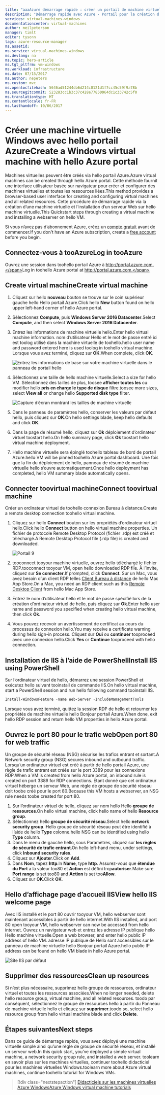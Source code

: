 ```yaml
---
title: "aaaAzure démarrage rapide : créer un portail de machine virtuelle Windows | Documents Microsoft"
description: "Démarrage rapide avec Azure - Portail pour la création d’une machine virtuelle Windows"
services: virtual-machines-windows
documentationcenter: virtual-machines
author: neilpeterson
manager: timlt
editor: tysonn
tags: azure-resource-manager
ms.assetid: 
ms.service: virtual-machines-windows
ms.devlang: na
ms.topic: hero-article
ms.tgt_pltfrm: vm-windows
ms.workload: infrastructure
ms.date: 07/15/2017
ms.author: nepeters
ms.custom: mvc
ms.openlocfilehash: 5646ad51244db6d214c0121d1f7cc45c59f9a78b
ms.sourcegitcommit: 523283cc1b3c37c428e77850964dc1c33742c5f0
ms.translationtype: MT
ms.contentlocale: fr-FR
ms.lasthandoff: 10/06/2017
---
```

# <a name="create-a-windows-virtual-machine-with-hello-azure-portal"></a><span data-ttu-id="68b4f-103">Créer une machine virtuelle Windows avec hello portail Azure</span><span class="sxs-lookup"><span data-stu-id="68b4f-103">Create a Windows virtual machine with hello Azure portal</span></span>

<span data-ttu-id="68b4f-104">Machines virtuelles peuvent être créés via hello portail Azure.</span><span class="sxs-lookup"><span data-stu-id="68b4f-104">Azure virtual machines can be created through hello Azure portal.</span></span> <span data-ttu-id="68b4f-105">Cette méthode fournit une interface utilisateur basée sur navigateur pour créer et configurer des machines virtuelles et toutes les ressources liées.</span><span class="sxs-lookup"><span data-stu-id="68b4f-105">This method provides a browser-based user interface for creating and configuring virtual machines and all related resources.</span></span> <span data-ttu-id="68b4f-106">Cette procédure de démarrage rapide via la création d’une machine virtuelle et l’installation d’un serveur Web sur hello machine virtuelle.</span><span class="sxs-lookup"><span data-stu-id="68b4f-106">This Quickstart steps through creating a virtual machine and installing a webserver on hello VM.</span></span>

<span data-ttu-id="68b4f-107">Si vous n’avez pas d’abonnement Azure, créez un [compte gratuit](https://azure.microsoft.com/free/?WT.mc_id=A261C142F) avant de commencer.</span><span class="sxs-lookup"><span data-stu-id="68b4f-107">If you don't have an Azure subscription, create a [free account](https://azure.microsoft.com/free/?WT.mc_id=A261C142F) before you begin.</span></span>

## <a name="log-in-tooazure"></a><span data-ttu-id="68b4f-108">Connectez-vous à tooAzure</span><span class="sxs-lookup"><span data-stu-id="68b4f-108">Log in tooAzure</span></span>

<span data-ttu-id="68b4f-109">Ouvrez une session dans toohello portail Azure à http://portal.azure.com.</span><span class="sxs-lookup"><span data-stu-id="68b4f-109">Log in toohello Azure portal at http://portal.azure.com.</span></span>

## <a name="create-virtual-machine"></a><span data-ttu-id="68b4f-110">Create virtual machine</span><span class="sxs-lookup"><span data-stu-id="68b4f-110">Create virtual machine</span></span>

1. <span data-ttu-id="68b4f-111">Cliquez sur hello **nouveau** bouton se trouve sur le coin supérieur gauche hello Hello portail Azure.</span><span class="sxs-lookup"><span data-stu-id="68b4f-111">Click hello **New** button found on hello upper left-hand corner of hello Azure portal.</span></span>

2. <span data-ttu-id="68b4f-112">Sélectionnez **Compute**, puis **Windows Server 2016 Datacenter**.</span><span class="sxs-lookup"><span data-stu-id="68b4f-112">Select **Compute**, and then select **Windows Server 2016 Datacenter**.</span></span> 

3. <span data-ttu-id="68b4f-113">Entrez les informations de machine virtuelle hello.</span><span class="sxs-lookup"><span data-stu-id="68b4f-113">Enter hello virtual machine information.</span></span> <span data-ttu-id="68b4f-114">nom d’utilisateur Hello et le mot de passe entré ici est toolog utilisé dans la machine virtuelle de toohello.</span><span class="sxs-lookup"><span data-stu-id="68b4f-114">hello user name and password entered here is used toolog in toohello virtual machine.</span></span> <span data-ttu-id="68b4f-115">Lorsque vous avez terminé, cliquez sur **OK**.</span><span class="sxs-lookup"><span data-stu-id="68b4f-115">When complete, click **OK**.</span></span>

    ![Entrez les informations de base sur votre machine virtuelle dans le panneau de portail hello](./media/quick-create-portal/create-windows-vm-portal-basic-blade.png)  

4. <span data-ttu-id="68b4f-117">Sélectionnez une taille de hello machine virtuelle.</span><span class="sxs-lookup"><span data-stu-id="68b4f-117">Select a size for hello VM.</span></span> <span data-ttu-id="68b4f-118">Sélectionnez des tailles de plus, toosee **afficher toutes les** ou modifier hello **pris en charge le type de disque** filtre.</span><span class="sxs-lookup"><span data-stu-id="68b4f-118">toosee more sizes, select **View all** or change hello **Supported disk type** filter.</span></span> 

    ![Capture d’écran montrant les tailles de machine virtuelle](./media/quick-create-portal/create-windows-vm-portal-sizes.png)  

5. <span data-ttu-id="68b4f-120">Dans le panneau de paramètres hello, conserver les valeurs par défaut hello, puis cliquez sur **OK**.</span><span class="sxs-lookup"><span data-stu-id="68b4f-120">On hello settings blade, keep hello defaults and click **OK**.</span></span>

6. <span data-ttu-id="68b4f-121">Dans la page de résumé hello, cliquez sur **Ok** déploiement d’ordinateur virtuel toostart hello.</span><span class="sxs-lookup"><span data-stu-id="68b4f-121">On hello summary page, click **Ok** toostart hello virtual machine deployment.</span></span>

7. <span data-ttu-id="68b4f-122">Hello machine virtuelle sera épinglé toohello tableau de bord de portail Azure.</span><span class="sxs-lookup"><span data-stu-id="68b4f-122">hello VM will be pinned toohello Azure portal dashboard.</span></span> <span data-ttu-id="68b4f-123">Une fois que la fin du déploiement de hello, panneau de résumé de machine virtuelle hello s’ouvre automatiquement.</span><span class="sxs-lookup"><span data-stu-id="68b4f-123">Once hello deployment has completed, hello VM summary blade automatically opens.</span></span>


## <a name="connect-toovirtual-machine"></a><span data-ttu-id="68b4f-124">Connecter toovirtual machine</span><span class="sxs-lookup"><span data-stu-id="68b4f-124">Connect toovirtual machine</span></span>

<span data-ttu-id="68b4f-125">Créer un ordinateur virtuel de toohello connexion Bureau à distance.</span><span class="sxs-lookup"><span data-stu-id="68b4f-125">Create a remote desktop connection toohello virtual machine.</span></span>

1. <span data-ttu-id="68b4f-126">Cliquez sur hello **Connect** bouton sur les propriétés d’ordinateur virtuel hello.</span><span class="sxs-lookup"><span data-stu-id="68b4f-126">Click hello **Connect** button on hello virtual machine properties.</span></span> <span data-ttu-id="68b4f-127">Un fichier de protocole Remote Desktop Protocol (fichier .rdp) est créé et téléchargé.</span><span class="sxs-lookup"><span data-stu-id="68b4f-127">A Remote Desktop Protocol file (.rdp file) is created and downloaded.</span></span>

    ![Portail 9](./media/quick-create-portal/quick-create-portal/portal-quick-start-9.png) 

2. <span data-ttu-id="68b4f-129">tooconnect tooyour machine virtuelle, ouvrez hello téléchargé le fichier RDP.</span><span class="sxs-lookup"><span data-stu-id="68b4f-129">tooconnect tooyour VM, open hello downloaded RDP file.</span></span> <span data-ttu-id="68b4f-130">À l’invite, cliquez sur **Se connecter**.</span><span class="sxs-lookup"><span data-stu-id="68b4f-130">If prompted, click **Connect**.</span></span> <span data-ttu-id="68b4f-131">Sur un Mac, vous avez besoin d’un client RDP telles [Client Bureau à distance](https://itunes.apple.com/us/app/microsoft-remote-desktop/id715768417?mt=12) de hello Mac App Store.</span><span class="sxs-lookup"><span data-stu-id="68b4f-131">On a Mac, you need an RDP client such as this [Remote Desktop Client](https://itunes.apple.com/us/app/microsoft-remote-desktop/id715768417?mt=12) from hello Mac App Store.</span></span>

3. <span data-ttu-id="68b4f-132">Entrez le nom d’utilisateur hello et le mot de passe spécifié lors de la création d’ordinateur virtuel de hello, puis cliquez sur **Ok**.</span><span class="sxs-lookup"><span data-stu-id="68b4f-132">Enter hello user name and password you specified when creating hello virtual machine, then click **Ok**.</span></span>

4. <span data-ttu-id="68b4f-133">Vous pouvez recevoir un avertissement de certificat au cours du processus de connexion hello.</span><span class="sxs-lookup"><span data-stu-id="68b4f-133">You may receive a certificate warning during hello sign-in process.</span></span> <span data-ttu-id="68b4f-134">Cliquez sur **Oui** ou **continuer** tooproceed avec une connexion hello.</span><span class="sxs-lookup"><span data-stu-id="68b4f-134">Click **Yes** or **Continue** tooproceed with hello connection.</span></span>


## <a name="install-iis-using-powershell"></a><span data-ttu-id="68b4f-135">Installation de IIS à l’aide de PowerShell</span><span class="sxs-lookup"><span data-stu-id="68b4f-135">Install IIS using PowerShell</span></span>

<span data-ttu-id="68b4f-136">Sur l’ordinateur virtuel de hello, démarrez une session PowerShell et exécutez hello suivant tooinstall de commande IIS.</span><span class="sxs-lookup"><span data-stu-id="68b4f-136">On hello virtual machine, start a PowerShell session and run hello following command tooinstall IIS.</span></span>

```powershell
Install-WindowsFeature -name Web-Server -IncludeManagementTools
```

<span data-ttu-id="68b4f-137">Lorsque vous avez terminé, quittez la session RDP de hello et retourner les propriétés de machine virtuelle hello Bonjour portail Azure.</span><span class="sxs-lookup"><span data-stu-id="68b4f-137">When done, exit hello RDP session and return hello VM properties in hello Azure portal.</span></span>

## <a name="open-port-80-for-web-traffic"></a><span data-ttu-id="68b4f-138">Ouvrez le port 80 pour le trafic web</span><span class="sxs-lookup"><span data-stu-id="68b4f-138">Open port 80 for web traffic</span></span> 

<span data-ttu-id="68b4f-139">Un groupe de sécurité réseau (NSG) sécurise les trafics entrant et sortant.</span><span class="sxs-lookup"><span data-stu-id="68b4f-139">A Network security group (NSG) secures inbound and outbound traffic.</span></span> <span data-ttu-id="68b4f-140">Lorsqu’un ordinateur virtuel est créé à partir de hello portail Azure, une règle de trafic entrant est créée sur le port 3389 pour les connexions RDP.</span><span class="sxs-lookup"><span data-stu-id="68b4f-140">When a VM is created from hello Azure portal, an inbound rule is created on port 3389 for RDP connections.</span></span> <span data-ttu-id="68b4f-141">Étant donné que cet ordinateur virtuel héberge un serveur Web, une règle de groupe de sécurité réseau doit toobe créé pour le port 80.</span><span class="sxs-lookup"><span data-stu-id="68b4f-141">Because this VM hosts a webserver, an NSG rule needs toobe created for port 80.</span></span>

1. <span data-ttu-id="68b4f-142">Sur l’ordinateur virtuel de hello, cliquez sur nom hello Hello **groupe de ressources**.</span><span class="sxs-lookup"><span data-stu-id="68b4f-142">On hello virtual machine, click hello name of hello **Resource group**.</span></span>
2. <span data-ttu-id="68b4f-143">Sélectionnez hello **groupe de sécurité réseau**.</span><span class="sxs-lookup"><span data-stu-id="68b4f-143">Select hello **network security group**.</span></span> <span data-ttu-id="68b4f-144">Hello groupe de sécurité réseau peut être identifié à l’aide de hello **Type** colonne.</span><span class="sxs-lookup"><span data-stu-id="68b4f-144">hello NSG can be identified using hello **Type** column.</span></span> 
3. <span data-ttu-id="68b4f-145">Dans le menu de gauche hello, sous Paramètres, cliquez sur **les règles de sécurité de trafic entrant**.</span><span class="sxs-lookup"><span data-stu-id="68b4f-145">On hello left-hand menu, under settings, click **Inbound security rules**.</span></span>
4. <span data-ttu-id="68b4f-146">Cliquez sur **Ajouter**.</span><span class="sxs-lookup"><span data-stu-id="68b4f-146">Click on **Add**.</span></span>
5. <span data-ttu-id="68b4f-147">Dans **Nom**, tapez **http**.</span><span class="sxs-lookup"><span data-stu-id="68b4f-147">In **Name**, type **http**.</span></span> <span data-ttu-id="68b4f-148">Assurez-vous que **étendue du Port** a la valeur too80 et **Action** est défini trop**autoriser**.</span><span class="sxs-lookup"><span data-stu-id="68b4f-148">Make sure **Port range** is set too80 and **Action** is set too**Allow**.</span></span> 
6. <span data-ttu-id="68b4f-149">Cliquez sur **OK**.</span><span class="sxs-lookup"><span data-stu-id="68b4f-149">Click **OK**.</span></span>


## <a name="view-hello-iis-welcome-page"></a><span data-ttu-id="68b4f-150">Hello d’affichage page d’accueil IIS</span><span class="sxs-lookup"><span data-stu-id="68b4f-150">View hello IIS welcome page</span></span>

<span data-ttu-id="68b4f-151">Avec IIS installé et le port 80 ouvrir tooyour VM, hello webserver sont maintenant accessibles à partir de hello internet.</span><span class="sxs-lookup"><span data-stu-id="68b4f-151">With IIS installed, and port 80 open tooyour VM, hello webserver can now be accessed from hello internet.</span></span> <span data-ttu-id="68b4f-152">Ouvrez un navigateur web et entrez les adresse IP publique hello Hello machine virtuelle.</span><span class="sxs-lookup"><span data-stu-id="68b4f-152">Open a web browser, and enter hello public IP address of hello VM.</span></span> <span data-ttu-id="68b4f-153">adresse IP publique de Hello sont accessibles sur le panneau de machine virtuelle hello Bonjour portail Azure.</span><span class="sxs-lookup"><span data-stu-id="68b4f-153">hello public IP address can be found on hello VM blade in hello Azure portal.</span></span>

![Site IIS par défaut](./media/quick-create-powershell/default-iis-website.png) 

## <a name="clean-up-resources"></a><span data-ttu-id="68b4f-155">Supprimer des ressources</span><span class="sxs-lookup"><span data-stu-id="68b4f-155">Clean up resources</span></span>

<span data-ttu-id="68b4f-156">Si n’est plus nécessaire, supprimez hello groupe de ressources, ordinateur virtuel et toutes les ressources associées.</span><span class="sxs-lookup"><span data-stu-id="68b4f-156">When no longer needed, delete hello resource group, virtual machine, and all related resources.</span></span> <span data-ttu-id="68b4f-157">toodo par conséquent, sélectionnez le groupe de ressources hello à partir du Panneau de machine virtuelle hello et cliquez sur **supprimer**.</span><span class="sxs-lookup"><span data-stu-id="68b4f-157">toodo so, select hello resource group from hello virtual machine blade and click **Delete**.</span></span>

## <a name="next-steps"></a><span data-ttu-id="68b4f-158">Étapes suivantes</span><span class="sxs-lookup"><span data-stu-id="68b4f-158">Next steps</span></span>

<span data-ttu-id="68b4f-159">Dans ce guide de démarrage rapide, vous avez déployé une machine virtuelle simple ainsi qu’une règle de groupe de sécurité réseau, et installé un serveur web.</span><span class="sxs-lookup"><span data-stu-id="68b4f-159">In this quick start, you’ve deployed a simple virtual machine, a network security group rule, and installed a web server.</span></span> <span data-ttu-id="68b4f-160">toolearn en savoir plus sur les machines virtuelles, continuer toohello didacticiel pour les machines virtuelles Windows.</span><span class="sxs-lookup"><span data-stu-id="68b4f-160">toolearn more about Azure virtual machines, continue toohello tutorial for Windows VMs.</span></span>

> [!div class="nextstepaction"]
> [<span data-ttu-id="68b4f-161">Didacticiels sur les machines virtuelles Azure Windows</span><span class="sxs-lookup"><span data-stu-id="68b4f-161">Azure Windows virtual machine tutorials</span></span>](./tutorial-manage-vm.md)
